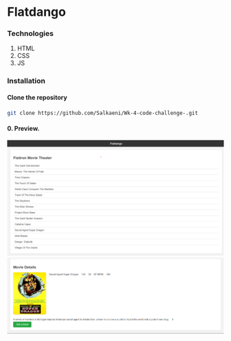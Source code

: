 # Flatdango

### Technologies 
1. HTML
2. CSS
3. JS

### Installation
#### Clone the repository
```bash
git clone https://github.com/Salkaeni/Wk-4-code-challenge-.git
```


#### 0. Preview.
![screenshot1](1.png)
![screenshot1](2.png)


